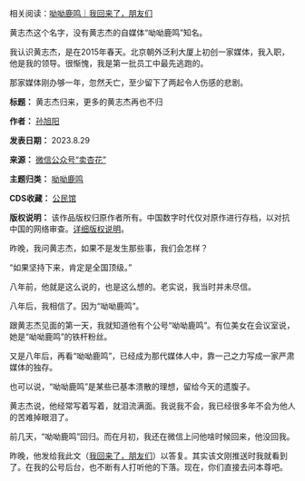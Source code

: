 相关阅读：[呦呦鹿鸣｜我回来了，朋友们](https://chinadigitaltimes.net/chinese/699594.html "呦呦鹿鸣｜我回来了，朋友们")


黄志杰这个名字，没有黄志杰的自媒体“呦呦鹿鸣”知名。


我认识黄志杰，是在2015年春天。北京朝外泛利大厦上初创一家媒体，我入职，他是我的领导。很惭愧，我是第一批员工中最先逃跑的。


那家媒体刚办够一年，忽然夭亡，至少留下了两起令人伤感的悲剧。




**标题：** 黄志杰归来，更多的黄志杰再也不归  

**作者：** [孙旭阳](https://chinadigitaltimes.net/space/卖杏花)  

**发表日期：** 2023.8.29  

**来源：** [微信公众号“卖杏花”](https://web.archive.org/web/https://mp.weixin.qq.com/s/f48WxqBuZrrwgIx6eki5zQ)  

**主题归类：** [呦呦鹿鸣](https://chinadigitaltimes.net/space/呦呦鹿鸣)  

**CDS收藏：** [公民馆](https://chinadigitaltimes.net/space/%E5%85%AC%E6%B0%91%E9%A6%86)  

**版权说明：** 该作品版权归原作者所有。中国数字时代仅对原作进行存档，以对抗中国的网络审查。[详细版权说明](https://chinadigitaltimes.net/chinese/copyright)。


昨晚，我问黄志杰，如果不是发生那些事，我们会怎样？


“如果坚持下来，肯定是全国顶级。”


八年前，他就是这么说的，也是这么想的。老实说，我当时并未尽信。


八年后，我相信了。因为“呦呦鹿鸣”。


跟黄志杰见面的第一天，我就知道他有个公号“呦呦鹿鸣”。有位美女在会议室说，她是“呦呦鹿鸣”的铁杆粉丝。


又是八年后，再看“呦呦鹿鸣”，已经成为那代媒体人中，靠一己之力写成一家严肃媒体的独存。


也可以说，“呦呦鹿鸣”是某些已基本溃散的理想，留给今天的遗腹子。


黄志杰说，他经常写着写着，就泪流满面。我说我不会，我已经很多年不会为他人的苦难掉眼泪了。


前几天，“呦呦鹿鸣”回归。而在月初，我还在微信上问他啥时候回来，他没回我。


昨晚，他发给我此文（[我回来了，朋友们](https://mp.weixin.qq.com/s?__biz=MjM5ODAzNTc2NA==&mid=2652891172&idx=1&sn=7c9606db2ca527a796a0c3d44ba30e9b&scene=21#wechat_redirect)）以答复。其实该文刚推送时我就看到了。在我的公号后台，也不断有人打听他的下落。现在，你们直接去问本尊吧。

